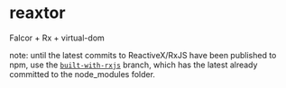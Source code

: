 # reaxtor
Falcor + Rx + virtual-dom

note: until the latest commits to ReactiveX/RxJS have been published to npm, use the [`built-with-rxjs`](https://github.com/trxcllnt/reaxtor/tree/with-built-rxjs) branch, which has the latest already committed to the node_modules folder.
